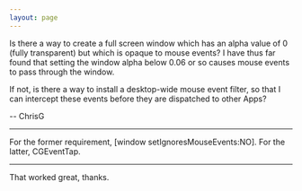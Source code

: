 ```yaml
---
layout: page
---
```


Is there a way to create a full screen window which has an alpha value of 0 (fully transparent) but which is opaque to mouse events?
I have thus far found that setting the window alpha below 0.06 or so causes mouse events to pass through the window.

If not, is there a way to install a desktop-wide mouse event filter, so that I can intercept these events before they are dispatched to other Apps?

-- ChrisG

----
For the former requirement,     [window setIgnoresMouseEvents:NO]. For the latter, CGEventTap.

----
That worked great, thanks.
